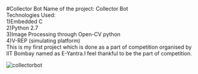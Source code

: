 #Collector Bot
Name of the project: Collector Bot</br>
Technologies Used:</br>
 1)Embedded C</br>
 2)Python 2.7</br>
 3)Image Processing through Open-CV python</br>
 4)V-REP (simulating platform)</br>
This is my first project which is done as a part of competition organised by IIT Bombay named as E-Yantra.I feel thankful to be the part of competition. </br>

![collectorbot](https://user-images.githubusercontent.com/38732642/39397615-f0e8950a-4b1f-11e8-8b8e-8dda70cc81e3.JPG)
